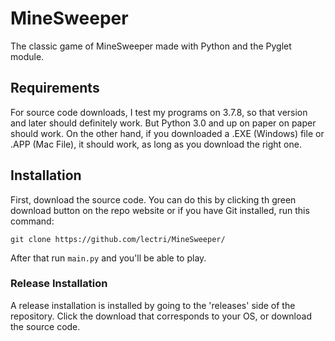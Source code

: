 # MineSweeper
The classic game of MineSweeper made with Python and the Pyglet module.

## Requirements
For source code downloads, I test my programs on 3.7.8, so that version and later should definitely work. But Python 3.0 and up on paper on paper should work. 
On the other hand, if you downloaded a .EXE (Windows) file or .APP (Mac File), it should work, as long as you download the right one.
## Installation
First, download the source code. You can do this by clicking th green download button on the repo website or if you have Git installed, run this command:
```
git clone https://github.com/lectri/MineSweeper/
```
After that run `main.py` and you'll be able to play.
### Release Installation
A release installation is installed by going to the 'releases' side of the repository. Click the download that corresponds to your OS, or download the source code.
